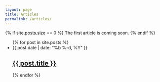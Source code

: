 ```yaml
---
layout: page
title: Articles
permalink: /articles/
---
```


{% if site.posts.size == 0 %}
The first article is coming soon.
{% endif %}

<ul class="post-list">
  {% for post in site.posts %}
    <li>
      <span class="post-meta">{{ post.date | date: "%b %-d, %Y" }}</span>
        <h2><a class="post-link" href="{{ post.url | prepend: site.baseurl }}">{{ post.title }}</a></h2>
    </li>
  {% endfor %}
</ul>
